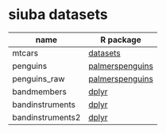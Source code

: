 # siuba datasets

| name | R package | 
| ---- | --------- |
| mtcars | [datasets] |
| penguins | [palmerspenguins] | 
| penguins_raw | [palmerspenguins] |
| bandmembers | [dplyr] |
| bandinstruments | [dplyr] |
| bandinstruments2 | [dplyr] |

[datasets]: https://stat.ethz.ch/R-manual/R-devel/library/datasets/html/00Index.html
[dplyr]: https://dplyr.tidyverse.org/
[palmerspenguins]: https://github.com/allisonhorst/palmerpenguins/
